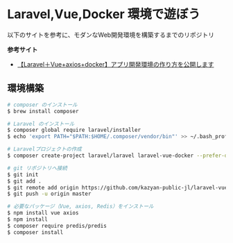 # Laravel,Vue,Docker 環境で遊ぼう

以下のサイトを参考に、モダンなWeb開発環境を構築するまでのリポジトリ

**参考サイト**

- [【Laravel＋Vue+axios+docker】アプリ開発環境の作り方を公開します](https://kumatetsublog.com/shoot/blog/laravel-vue-axios-docker)

## 環境構築

```sh
# composer のインストール
$ brew install composer

# Laravel のインストール
$ composer global require laravel/installer
$ echo 'export PATH="$PATH:$HOME/.composer/vendor/bin"' >> ~/.bash_profile

# Laravelプロジェクトの作成
$ composer create-project laravel/laravel laravel-vue-docker --prefer-dist

# git リポジトリへ接続
$ git init
$ git add .
$ git remote add origin https://github.com/kazyan-public-jl/laravel-vue-docker.git
$ git push -u origin master

# 必要なパッケージ（Vue, axios, Redis）をインストール
$ npm install vue axios
$ npm install
$ composer require predis/predis
$ composer install


```